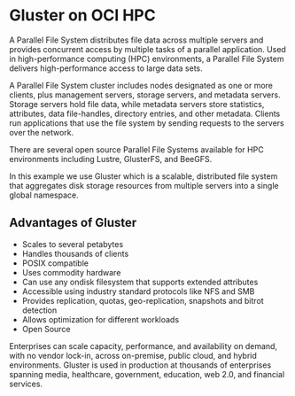 # Gluster on OCI HPC
A Parallel File System distributes file data across multiple servers and provides concurrent access by multiple tasks of a parallel application. Used in high-performance computing (HPC) environments, a Parallel File System delivers high-performance access to large data sets.

A Parallel File System cluster includes nodes designated as one or more clients, plus management servers, storage servers, and metadata servers. Storage servers hold file data, while metadata servers store statistics, attributes, data file-handles, directory entries, and other metadata. Clients run applications that use the file system by sending requests to the servers over the network.

There are several open source Parallel File Systems available for HPC environments including Lustre, GlusterFS, and BeeGFS.

In this example we use Gluster which is a scalable, distributed file system that aggregates disk storage resources from multiple servers into a single global namespace.

## Advantages of Gluster
* Scales to several petabytes
* Handles thousands of clients
* POSIX compatible
* Uses commodity hardware
* Can use any ondisk filesystem that supports extended attributes
* Accessible using industry standard protocols like NFS and SMB
* Provides replication, quotas, geo-replication, snapshots and bitrot detection
* Allows optimization for different workloads
* Open Source

[arch]: https://github.com/oci-hpc/oci-hpc-gluster/blob/master/images/640px-GlusterFS_Architecture.png

Enterprises can scale capacity, performance, and availability on demand, with no vendor lock-in, across on-premise, public cloud, and hybrid environments. Gluster is used in production at thousands of enterprises spanning media, healthcare, government, education, web 2.0, and financial services.
